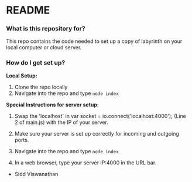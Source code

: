 # README #

### What is this repository for? ###

This repo contains the code needed to set up a copy of labyrinth on your local computer or cloud server.

### How do I get set up? ###

**Local Setup:**

1. Clone the repo locally
2. Navigate into the repo and type
`node index`


**Special Instructions for server setup:**


1. Swap the 'localhost' in var socket = io.connect('localhost:4000'); (Line 2 of main.js) with the IP of your server.
2. Make sure your server is set up correctly for incoming and outgoing ports.
3. Navigate into the repo and type
`node index`

4. In a web browser, type your server IP:4000 in the URL bar.


* Sidd Viswanathan